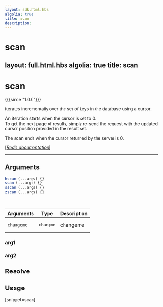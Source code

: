 ```yaml
---
layout: sdk.html.hbs
algolia: true
title: scan
description:
---
```


# scan
layout: full.html.hbs
algolia: true
title: scan
---

# scan

{{{since "1.0.0"}}}

Iterates incrementally over the set of keys in the database using a cursor.

An iteration starts when the cursor is set to 0.  
To get the next page of results, simply re-send the request with the updated cursor position provided in the result set.

The scan ends when the cursor returned by the server is 0.

[[_Redis documentation_]](https://redis.io/commands/scan)

---

## Arguments

```js
hscan (...args) {}
scan (...args) {}
sscan (...args) {}
zscan (...args) {}

```

<br/>

| Arguments    | Type    | Description |
|--------------|---------|-------------|
| ``changeme`` | <pre>changme</pre> | changeme    |

### arg1

### arg2

## Resolve

## Usage

[snippet=scan]
